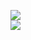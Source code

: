 [![](https://img.shields.io/badge/Made%20With-Github%20Spray-lightgrey.svg?style=for-the-badge&logo=github)](https://github.com/Annihil/github-spray#30750)  
[![](https://i.imgur.com/2DrTn0Z.gif)](https://github.com/Annihil/github-spray)